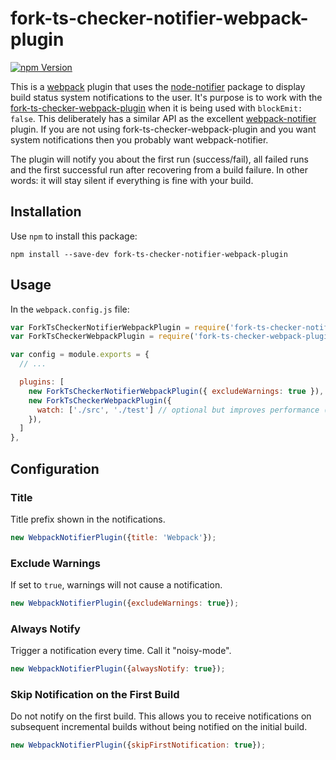 # fork-ts-checker-notifier-webpack-plugin

[![npm Version](https://img.shields.io/npm/v/fork-ts-checker-notifier-webpack-plugin.svg)](https://www.npmjs.com/package/fork-ts-checker-notifier-webpack-plugin)

This is a [webpack](http://webpack.github.io/) plugin that uses the [node-notifier](https://github.com/mikaelbr/node-notifier) package to display build status system notifications to the user. It's purpose is to work with the [fork-ts-checker-webpack-plugin](https://github.com/Realytics/fork-ts-checker-webpack-plugin) when it is being used with `blockEmit: false`.  This deliberately has a similar API as the excellent [webpack-notifier](https://github.com/Turbo87/webpack-notifier) plugin. If you are not using fork-ts-checker-webpack-plugin and you want system notifications then you probably want webpack-notifier. 

The plugin will notify you about the first run (success/fail), all failed runs and the first successful run after recovering from
a build failure. In other words: it will stay silent if everything is fine with your build.


## Installation

Use `npm` to install this package:

    npm install --save-dev fork-ts-checker-notifier-webpack-plugin

## Usage

In the `webpack.config.js` file:

```js
var ForkTsCheckerNotifierWebpackPlugin = require('fork-ts-checker-notifier-webpack-plugin');
var ForkTsCheckerWebpackPlugin = require('fork-ts-checker-webpack-plugin');

var config = module.exports = {
  // ...

  plugins: [
    new ForkTsCheckerNotifierWebpackPlugin({ excludeWarnings: true }),
    new ForkTsCheckerWebpackPlugin({
      watch: ['./src', './test'] // optional but improves performance (less stat calls)
    }),
  ]
},
```


## Configuration

### Title

Title prefix shown in the notifications.

```js
new WebpackNotifierPlugin({title: 'Webpack'});
```

### Exclude Warnings

If set to `true`, warnings will not cause a notification.

```js
new WebpackNotifierPlugin({excludeWarnings: true});
```

### Always Notify

Trigger a notification every time.  Call it "noisy-mode".

```js
new WebpackNotifierPlugin({alwaysNotify: true});
```

### Skip Notification on the First Build

Do not notify on the first build.  This allows you to receive notifications on subsequent incremental builds without being notified on the initial build.

```js
new WebpackNotifierPlugin({skipFirstNotification: true});
```
